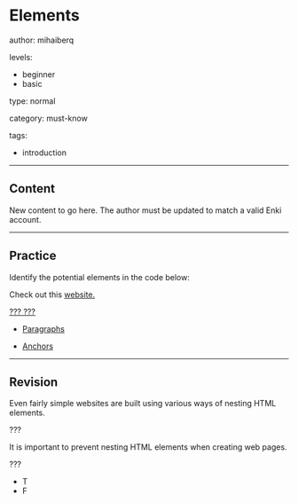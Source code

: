 # Elements
author: mihaiberq

levels:
  - beginner
  - basic

type: normal

category: must-know

tags:
  - introduction

---
## Content


New content to go here. The author must be updated to match a valid Enki account.

---
## Practice

Identify the potential elements in the code below:
    <p>Check out this <a href=”http://www.enkipro.com”>website.</p>

???
???

* Paragraphs <p></p>
* Anchors <a>


---
## Revision

Even fairly simple websites are built using various ways of nesting HTML elements.

???

It is important to prevent nesting HTML elements when creating web pages.

???
* T
* F
